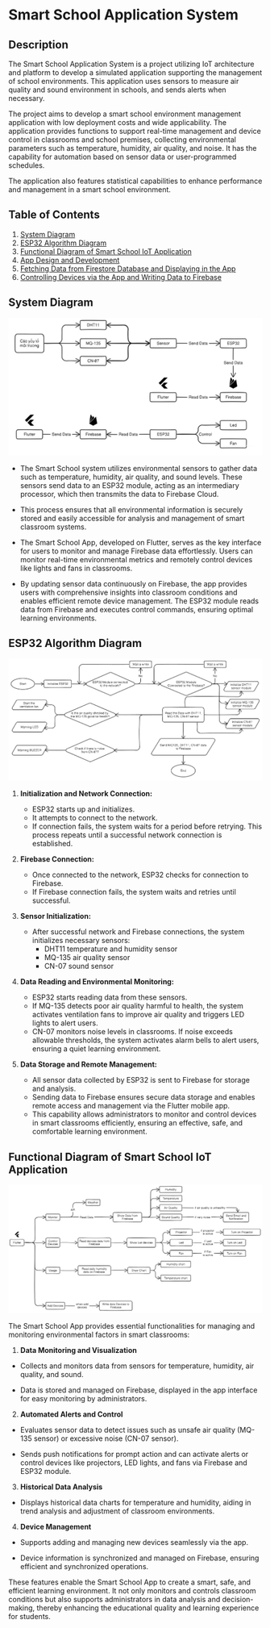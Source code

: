 # Smart School Application System

## Description

The Smart School Application System is a project utilizing IoT architecture and platform to develop a simulated application supporting the management of school environments. This application uses sensors to measure air quality and sound environment in schools, and sends alerts when necessary.

The project aims to develop a smart school environment management application with low deployment costs and wide applicability. The application provides functions to support real-time management and device control in classrooms and school premises, collecting environmental parameters such as temperature, humidity, air quality, and noise. It has the capability for automation based on sensor data or user-programmed schedules.

The application also features statistical capabilities to enhance performance and management in a smart school environment.

## Table of Contents
1. [System Diagram](#system-diagram)
2. [ESP32 Algorithm Diagram](#esp32-algorithm-diagram)
3. [Functional Diagram of Smart School IoT Application](#functional-diagram-of-smart-school-iot-application)
4. [App Design and Development](#app-design-and-development)
5. [Fetching Data from Firestore Database and Displaying in the App](#fetching-data-from-firestore-database-and-displaying-in-the-app)
6. [Controlling Devices via the App and Writing Data to Firebase](#controlling-devices-via-the-app-and-writing-data-to-firebase)

## System Diagram
![System Diagram](assets/readmeImages/systemdiagram.jpeg)

- The Smart School system utilizes environmental sensors to gather data such as temperature, humidity, air quality, and sound levels. These sensors send data to an ESP32 module, acting as an intermediary processor, which then transmits the data to Firebase Cloud.

- This process ensures that all environmental information is securely stored and easily accessible for analysis and management of smart classroom systems.

- The Smart School App, developed on Flutter, serves as the key interface for users to monitor and manage Firebase data effortlessly. Users can monitor real-time environmental metrics and remotely control devices like lights and fans in classrooms.

- By updating sensor data continuously on Firebase, the app provides users with comprehensive insights into classroom conditions and enables efficient remote device management. The ESP32 module reads data from Firebase and executes control commands, ensuring optimal learning environments.

## ESP32 Algorithm Diagram
![ESP32 Algorithm Diagram](assets/readmeImages/ESP32ALU.png)
1. **Initialization and Network Connection:**
   - ESP32 starts up and initializes.
   - It attempts to connect to the network.
   - If connection fails, the system waits for a period before retrying. This process repeats until a successful network connection is established.

2. **Firebase Connection:**
   - Once connected to the network, ESP32 checks for connection to Firebase.
   - If Firebase connection fails, the system waits and retries until successful.

3. **Sensor Initialization:**
   - After successful network and Firebase connections, the system initializes necessary sensors:
     - DHT11 temperature and humidity sensor
     - MQ-135 air quality sensor
     - CN-07 sound sensor

4. **Data Reading and Environmental Monitoring:**
   - ESP32 starts reading data from these sensors.
   - If MQ-135 detects poor air quality harmful to health, the system activates ventilation fans to improve air quality and triggers LED lights to alert users.
   - CN-07 monitors noise levels in classrooms. If noise exceeds allowable thresholds, the system activates alarm bells to alert users, ensuring a quiet learning environment.

5. **Data Storage and Remote Management:**
   - All sensor data collected by ESP32 is sent to Firebase for storage and analysis.
   - Sending data to Firebase ensures secure data storage and enables remote access and management via the Flutter mobile app.
   - This capability allows administrators to monitor and control devices in smart classrooms efficiently, ensuring an effective, safe, and comfortable learning environment.

## Functional Diagram of Smart School IoT Application
![Functional Diagram of Smart School IoT Application](assets/readmeImages/appdiagram.png)

The Smart School App provides essential functionalities for managing and monitoring environmental factors in smart classrooms:

1. **Data Monitoring and Visualization**

- Collects and monitors data from sensors for temperature, humidity, air quality, and sound.

- Data is stored and managed on Firebase, displayed in the app interface for easy monitoring by administrators.

2. **Automated Alerts and Control**

- Evaluates sensor data to detect issues such as unsafe air quality (MQ-135 sensor) or excessive noise (CN-07 sensor).

- Sends push notifications for prompt action and can activate alerts or control devices like projectors, LED lights, and fans via Firebase and ESP32 module.

3. **Historical Data Analysis**

- Displays historical data charts for temperature and humidity, aiding in trend analysis and adjustment of classroom environments.

4. **Device Management**

- Supports adding and managing new devices seamlessly via the app.

- Device information is synchronized and managed on Firebase, ensuring efficient and synchronized operations.

These features enable the Smart School App to create a smart, safe, and efficient learning environment. It not only monitors and controls classroom conditions but also supports administrators in data analysis and decision-making, thereby enhancing the educational quality and learning experience for students.
